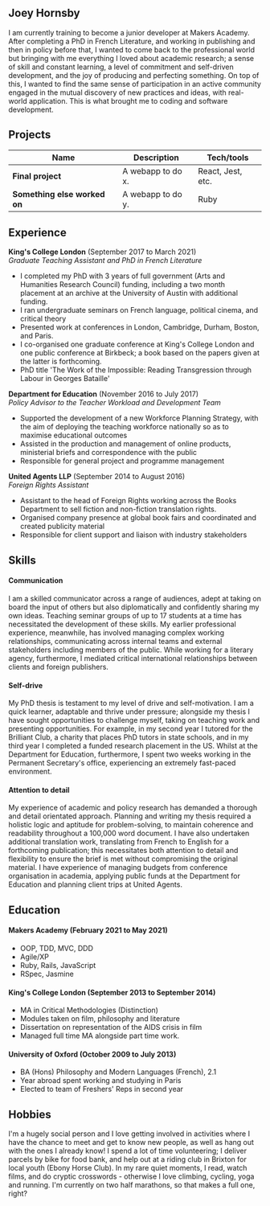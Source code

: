 ## Joey Hornsby

I am currently training to become a junior developer at Makers Academy. After completing a PhD in French Literature, and working in publishing and then in policy before that, I wanted to come back to the professional world but bringing with me everything I loved about academic research; a sense of skill and constant learning, a level of commitment and self-driven development, and the joy of producing and perfecting something. On top of this, I wanted to find the same sense of participation in an active community engaged in the mutual discovery of new practices and ideas, with real-world application. This is what brought me to coding and software development.

## Projects

| Name                         | Description       | Tech/tools        |
| ---------------------------- | ----------------- | ----------------- |
| **Final project**            | A webapp to do x. | React, Jest, etc. |
| **Something else worked on** | A webapp to do y. | Ruby              |

## Experience

**King's College London** (September 2017 to March 2021)  
_Graduate Teaching Assistant and PhD in French Literature_

- I completed my PhD with 3 years of full government (Arts and Humanities Research Council) funding, including a two month placement at an archive at the University of Austin with additional funding.
- I ran undergraduate seminars on French language, political cinema, and critical theory
- Presented work at conferences in London, Cambridge, Durham, Boston, and Paris.
- I co-organised one graduate conference at King's College London and one public conference at Birkbeck; a book based on the papers given at the latter is forthcoming.
- PhD title 'The Work of the Impossible: Reading Transgression through Labour in Georges Bataille'

**Department for Education** (November 2016 to July 2017)  
_Policy Advisor to the Teacher Workload and Development Team_

- Supported the development of a new Workforce Planning Strategy, with the aim of deploying the teaching workforce nationally so as to maximise educational outcomes
- Assisted in the production and management of online products, ministerial briefs and correspondence with the public
- Responsible for general project and programme management

**United Agents LLP** (September 2014 to August 2016)  
_Foreign Rights Assistant_

- Assistant to the head of Foreign Rights working across the Books Department to sell fiction and non-fiction translation rights.
- Organised company presence at global book fairs and coordinated and created publicity material
- Responsible for client support and liaison with industry stakeholders

## Skills

#### Communication

I am a skilled communicator across a range of audiences, adept at taking on board the input of others but also diplomatically and confidently sharing my own ideas. Teaching seminar groups of up to 17 students at a time has necessitated the development of these skills. My earlier professional experience, meanwhile, has involved managing complex working relationships, communicating across internal teams and external stakeholders including members of the public. While working for a literary agency, furthermore, I mediated critical international relationships between clients and foreign publishers.

#### Self-drive

My PhD thesis is testament to my level of drive and self-motivation. I am a quick learner, adaptable and thrive under pressure; alongside my thesis I have sought opportunities to challenge myself, taking on teaching work and presenting opportunities. For example, in my second year I tutored for the Brilliant Club, a charity that places PhD tutors in state schools, and in my third year I completed a funded research placement in the US. Whilst at the Department for Education, furthermore, I spent two weeks working in the Permanent Secretary's office, experiencing an extremely fast-paced environment.

#### Attention to detail

My experience of academic and policy research has demanded a thorough and detail orientated approach. Planning and writing my thesis required a holistic logic and aptitude for problem-solving, to maintain coherence and readability throughout a 100,000 word document. I have also undertaken additional translation work, translating from French to English for a forthcoming publication; this necessitates both attention to detail and flexibility to ensure the brief is met without compromising the original material. I have experience of managing budgets from conference organisation in academia, applying public funds at the Department for Education and planning client trips at United Agents.

## Education

#### Makers Academy (February 2021 to May 2021)

- OOP, TDD, MVC, DDD
- Agile/XP
- Ruby, Rails, JavaScript
- RSpec, Jasmine

#### King's College London (September 2013 to September 2014)

- MA in Critical Methodologies (Distinction)
- Modules taken on film, philosophy and literature
- Dissertation on representation of the AIDS crisis in film
- Managed full time MA alongside part time work.

#### University of Oxford (October 2009 to July 2013)

- BA (Hons) Philosophy and Modern Languages (French), 2.1
- Year abroad spent working and studying in Paris
- Elected to team of Freshers' Reps in second year

## Hobbies

I'm a hugely social person and I love getting involved in activities where I have the chance to meet and get to know new people, as well as hang out with the ones I already know! I spend a lot of time volunteering; I deliver parcels by bike for food bank, and help out at a riding club in Brixton for local youth (Ebony Horse Club). In my rare quiet moments, I read, watch films, and do cryptic crosswords - otherwise I love climbing, cycling, yoga and running. I'm currently on two half marathons, so that makes a full one, right?
